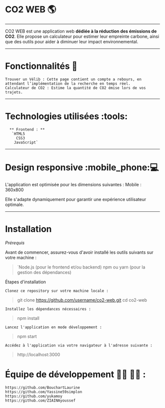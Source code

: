 # CO2 WEB :earth_americas:

---

CO2 WEB est une application web **dédiée à la réduction des émissions de CO2**. Elle propose un calculateur pour estimer leur empreinte carbone, ainsi que des outils pour aider à diminuer leur impact environnemental.

---

# Fonctionnalités :construction_worker:

    Trouver un Vélib : Cette page contient un compte a rebours, en attendant l’implémentation de la recherche en temps réel.
    Calculateur de CO2 : Estime la quantité de CO2 émise lors de vos trajets.

---

# Technologies utilisées :tools:

      ** Frontend : **
       `HTML5
         CSS3
        JavaScript`

---

# Design responsive :mobile_phone::computer:

L'application est optimisée pour les dimensions suivantes :
Mobile : 360x800

Elle s'adapte dynamiquement pour garantir une expérience utilisateur optimale.

---

# Installation

_Prérequis_

Avant de commencer, assurez-vous d'avoir installé les outils suivants sur votre machine :

> `Node.js (pour le frontend et/ou backend)
> npm ou yarn (pour la gestion des dépendances)

Étapes d'installation

    Clonez ce repository sur votre machine locale :

> git clone https://github.com/username/co2-web.git
> cd co2-web

    Installez les dépendances nécessaires :

> npm install

    Lancez l'application en mode développement :

> npm start

    Accédez à l'application via votre navigateur à l'adresse suivante :

> http://localhost:3000

# Équipe de développement :man_technologist: :woman_technologist: :

    https://github.com/BouchartLaurine
    https://github.com/Yassine59simplon
    https://github.com/yukamoy
    https://github.com/ZIAINAyoussef
